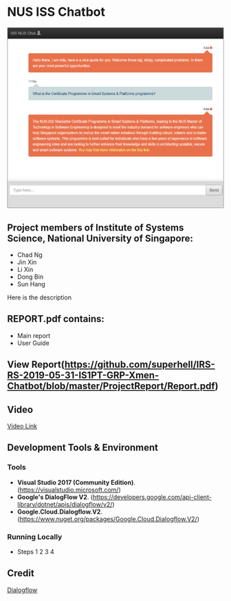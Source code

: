 # NUS ISS Chatbot

![logo](resources/chatbot.png)

## Project members of Institute of Systems Science, National University of Singapore:

* Chad Ng
* Jin Xin
* Li Xin
* Dong Bin
* Sun Hang

Here is the description

## REPORT.pdf contains:
* Main report
* User Guide

View Report(https://github.com/superhell/IRS-RS-2019-05-31-IS1PT-GRP-Xmen-Chatbot/blob/master/ProjectReport/Report.pdf)
---

## Video
[Video Link](https://github.com/superhell/IRS-RS-2019-05-31-IS1PT-GRP-Xmen-Chatbot/blob/master/ProjectReport/video.mp4)

## Development Tools & Environment
### Tools
- **Visual Studio 2017 (Community Edition)**. (https://visualstudio.microsoft.com/) 
- **Google's DialogFlow V2**. (https://developers.google.com/api-client-library/dotnet/apis/dialogflow/v2/)
- **Google.Cloud.Dialogflow.V2**. (https://www.nuget.org/packages/Google.Cloud.Dialogflow.V2/)


### Running Locally
* Steps 1 2 3 4

## Credit
[Dialogflow](https://dialogflow.com/)
